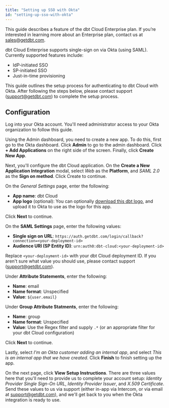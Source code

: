 ```yaml
---
title: "Setting up SSO with Okta"
id: "setting-up-sso-with-okta"
---
```



<Callout type="info" title="Enterprise Feature">

This guide describes a feature of the dbt Cloud Enterprise plan. If you’re interested in learning more about an Enterprise plan, contact us at sales@getdbt.com.

</Callout>

dbt Cloud Enterprise supports single-sign on via Okta (using SAML). Currently supported features include:

* IdP-initiated SSO
* SP-initiated SSO
* Just-in-time provisioning

This guide outlines the setup process for authenticating to dbt Cloud with Okta. After following the steps below, please contact support (support@getdbt.com) to complete the setup process.

## Configuration

Log into your Okta account. You'll need administrator access to your Okta organization to follow this guide.

Using the Admin dashboard, you need to create a new app. To do this, first go to the Okta dashboard. Click **Admin** to go to the admin dashboard. Click **+ Add Applications** on the right side of the screen. Finally, click **Create New App**.

Next, you'll configure the dbt Cloud application. On the **Create a New Application Integration** modal, select *Web* as the **Platform**, and *SAML 2.0* as the **Sign on method**. Click Create to continue.

<Lightbox src="/img/docs/dbt-cloud/dbt-cloud-enterprise/137b611-Screen_Shot_2019-04-25_at_6.10.43_PM.png" title="The 'Create a New Application Integration' modal"/>

On the *General Settings* page, enter the following:

* **App name**: dbt Cloud
* **App logo** (optional): You can optionally [download this dbt logo](https://raw.githubusercontent.com/fishtown-analytics/corp/master/assets/dbt/dbt-logo-75x75.png), and upload it to Okta to use as the logo for this app.

Click **Next** to continue.

<Lightbox src="/img/docs/dbt-cloud/dbt-cloud-enterprise/ae2045a-Screen_Shot_2019-04-25_at_6.05.12_PM.png" title="The 'General Settings' page"/>

On the **SAML Settings** page, enter the following values:

* **Single sign on URL**: `https://auth.getdbt.com/login/callback?connection=<your-deployment-id>`
* **Audience URI (SP Entity ID)**: `urn:auth0:dbt-cloud:<your-deployment-id>`

Replace `<your-deployment-id>` with your dbt Cloud deployment ID. If you aren't sure what value you should use, please contact support (support@getdbt.com).

<Lightbox src="/img/docs/dbt-cloud/dbt-cloud-enterprise/61d2b48-Screen_Shot_2019-04-25_at_6.05.23_PM.png" title="The 'SAML Settings' page"/>

Under **Attribute Statements**, enter the following:

* **Name**: email
* **Name format**: Unspecified
* **Value**: `${user.email}`

Under **Group Attribute Statments**, enter the following:

* **Name**: group
* **Name format**: Unspecified
* **Value**: Use the Regex filter and supply `.*` (or an appropriate filter for your dbt Cloud configuration)

Click **Next** to continue.

<Lightbox src="/img/docs/dbt-cloud/dbt-cloud-enterprise/51f1bb7-Screen_Shot_2019-04-25_at_6.05.32_PM.png" title="Attribute Statements on the 'SAML Settings' page"/>

Lastly, select *I'm an Okta customer adding an internal app*, and select *This is an internal app that we have created*. Click **Finish** to finish setting up the app.

<Lightbox src="/img/docs/dbt-cloud/dbt-cloud-enterprise/41b00ff-Screen_Shot_2019-04-25_at_6.06.08_PM.png" title="Final Setup"/>

On the next page, click **View Setup Instructions**. There are three values here that you'll need to provide us to complete your account setup: *Identity Provider Single Sign-On URL*, *Identity Provider Issuer*, and *X.509 Certificate*. Send these values to us via support (either in-app via Intercom, or via email at support@getdbt.com), and we'll get back to you when the Okta integration is ready to use.

<Lightbox src="/img/docs/dbt-cloud/dbt-cloud-enterprise/2be2b70-Screen_Shot_2019-04-25_at_6.06.31_PM.png" title="SAML Credentials"/>
